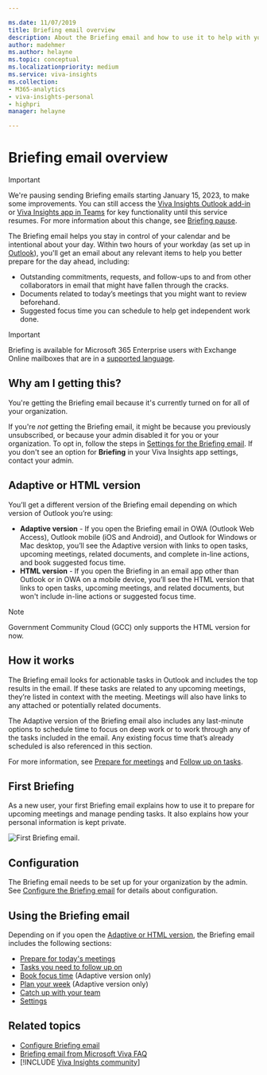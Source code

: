 ```yaml
---

ms.date: 11/07/2019
title: Briefing email overview
description: About the Briefing email and how to use it to help with your workday
author: madehmer
ms.author: helayne
ms.topic: conceptual
ms.localizationpriority: medium 
ms.service: viva-insights
ms.collection: 
- M365-analytics
- viva-insights-personal
- highpri
manager: helayne

---
```


# Briefing email overview

>[!Important]
>We're pausing sending Briefing emails starting January 15, 2023, to make some improvements. You can still access the [Viva Insights Outlook add-in](../use/add-in.md) or [Viva Insights app in Teams](../teams/introduction.md) for key functionality until this service resumes. For more information about this change, see [Briefing pause](../reference/briefing-pause.md).


The Briefing email helps you stay in control of your calendar and be intentional about your day. Within two hours of your workday (as set up in [Outlook](https://outlook.office.com/calendar/options/calendar/view/appearance)), you'll get an email about any relevant items to help you better prepare for the day ahead, including:

* Outstanding commitments, requests, and follow-ups to and from other collaborators in email that might have fallen through the cracks.
* Documents related to today’s meetings that you might want to review beforehand.
* Suggested focus time you can schedule to help get independent work done.

>[!Important]
>Briefing is available for Microsoft 365 Enterprise users with Exchange Online mailboxes that are in a [supported language](be-languages.md).

## Why am I getting this?

You're getting the Briefing email because it's currently turned on for all of your organization.

If you're *not* getting the Briefing email, it might be because you previously unsubscribed, or because your admin disabled it for you or your organization. To opt in, follow the steps in [Settings for the Briefing email](be-settings.md). If you don't see an option for **Briefing** in your Viva Insights app settings, contact your admin.

## Adaptive or HTML version

You’ll get a different version of the Briefing email depending on which version of Outlook you’re using:

* **Adaptive version** - If you open the Briefing email in OWA (Outlook Web Access), Outlook mobile (iOS and Android), and Outlook for Windows or Mac desktop, you’ll see the Adaptive version with links to open tasks, upcoming meetings, related documents, and complete in-line actions, and book suggested focus time.
* **HTML version** - If you open the Briefing in an email app other than Outlook or in OWA on a mobile device, you’ll see the HTML version that links to open tasks, upcoming meetings, and related documents, but won't include in-line actions or suggested focus time.

>[!Note]
>Government Community Cloud (GCC) only supports the HTML version for now.

## How it works

The Briefing email looks for actionable tasks in Outlook and includes the top results in the email. If these tasks are related to any upcoming meetings, they’re listed in context with the meeting. Meetings will also have links to any attached or potentially related documents.

The Adaptive version of the Briefing email also includes any last-minute options to schedule time to focus on deep work or to work through any of the tasks included in the email. Any existing focus time that’s already scheduled is also referenced in this section.

For more information, see [Prepare for meetings](be-meetings.md) and [Follow up on tasks](be-tasks.md).

## First Briefing

As a new user, your first Briefing email explains how to use it to prepare for upcoming meetings and manage pending tasks. It also explains how your personal information is kept private.
  
   ![First Briefing email.](./images/first-briefing.png)

## Configuration

The Briefing email needs to be set up for your organization by the admin. See [Configure the Briefing email](be-admin.md) for details about configuration.

## Using the Briefing email

Depending on if you open the [Adaptive or HTML version](#adaptive-or-html-version), the Briefing email includes the following sections:

* [Prepare for today's meetings](be-meetings.md)
* [Tasks you need to follow up on](be-tasks.md)
* [Book focus time](be-focus.md) (Adaptive version only)
* [Plan your week](be-time.md) (Adaptive version only)
* [Catch up with your team](be-manager.md)
* [Settings](be-settings.md)

## Related topics

* [Configure Briefing email](be-admin.md)
* [Briefing email from Microsoft Viva FAQ](be-faqs.yml)
* [!INCLUDE [Viva Insights community](../includes/insights-community.md)]
